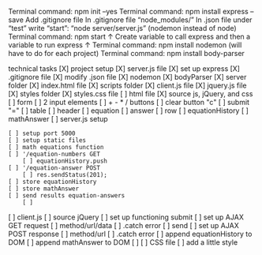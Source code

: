 <!-- server setup -->

Terminal command: npm init –yes
Terminal command: npm install express –save
Add .gitignore file
In .gitignore file “node_modules/”
In .json file under “test” write “start”: “node server/server.js” (nodemon instead of node)
Terminal command: npm start					    ↑
Create variable to call express and then a variable to run express	    ↑
Terminal command: npm install nodemon (will have to do for each project)
Terminal command: npm install body-parser

<!-- Calculator check list -->

technical tasks
[X] project setup
    [X] server.js file
    [X] set up express
    [X] .gitignore file
    [X] modify .json file
        [X] nodemon
    [X] bodyParser
    [X] server folder
        [X] index.html file
        [X] scripts folder
            [X] client.js file
            [X] jquery.js file
        [X] styles folder
            [X] styles.css file
[ ] html file
    [X] source js, jQuery, and css
    [ ] form
    <!-- table/form -->
        [ ] 2 input elements
        [ ] + - * / buttons
        [ ] clear button "c"
        [ ] submit "="
    [ ] table
        [ ] header
            [ ] equation
            [ ] answer
        [ ] row
            [ ] equationHistory
            [ ] mathAnswer
[ ] server.js setup
<!-- LOGIC MUST BE IN SERVER -->
    [ ] setup port 5000
    [ ] setup static files
    [ ] math equations function
    [ ] '/equation-numbers GET
        [ ] equationHistory.push
    [ ] '/equation-answer POST
        [ ] res.sendStatus(201);
    [ ] store equationHistory
    [ ] store mathAnswer
    [ ] send results equation-answers
        [ ] 
[ ] client.js
    [ ] source jQuery
    [ ] set up functioning submit
    [ ] set up AJAX GET request
        [ ] method/url/data
        [ ] .catch error
        [ ] send 
    [ ] set up AJAX POST response
        [ ] method/url
        [ ] .catch error
    [ ] append equationHistory to DOM
    [ ] append mathAnswer to DOM
    [ ] 
[ ] CSS file
    [ ] add a little style
